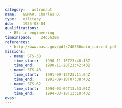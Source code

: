 ```yaml
---
category:	astronaut
name:	GEMAR, Charles D.
type:	military
dob:	1955-08-04
qualifications:
  - BSc in engineering
timeinspace:	24d5h38m
references:
  - http://www.nasa.gov/pdf/740566main_current.pdf
missions:
  - name: STS-38
    time_start:   1990-11-15T23:48:13Z
    time_end:     1990-11-20T21:42:43Z
  - name: STS-48
    time_start:   1991-09-12T23:11:04Z
    time_end:     1991-09-18T07:38:43Z
  - name: STS-62
    time_start:   1994-03-04T13:53:01Z
    time_end:     1994-03-18T13:10:43Z
evas:
---
```

